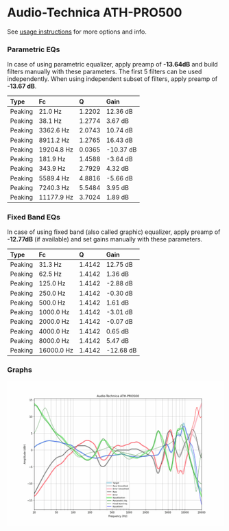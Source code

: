 # Audio-Technica ATH-PRO500
See [usage instructions](https://github.com/jaakkopasanen/AutoEq#usage) for more options and info.

### Parametric EQs
In case of using parametric equalizer, apply preamp of **-13.64dB** and build filters manually
with these parameters. The first 5 filters can be used independently.
When using independent subset of filters, apply preamp of **-13.67 dB**.

| Type    | Fc         |      Q | Gain      |
|:--------|:-----------|:-------|:----------|
| Peaking | 21.0 Hz    | 1.2202 | 12.36 dB  |
| Peaking | 38.1 Hz    | 1.2774 | 3.67 dB   |
| Peaking | 3362.6 Hz  | 2.0743 | 10.74 dB  |
| Peaking | 8911.2 Hz  | 1.2765 | 16.43 dB  |
| Peaking | 19204.8 Hz | 0.0365 | -10.37 dB |
| Peaking | 181.9 Hz   | 1.4588 | -3.64 dB  |
| Peaking | 343.9 Hz   | 2.7929 | 4.32 dB   |
| Peaking | 5589.4 Hz  | 4.8816 | -5.66 dB  |
| Peaking | 7240.3 Hz  | 5.5484 | 3.95 dB   |
| Peaking | 11177.9 Hz | 3.7024 | 1.89 dB   |

### Fixed Band EQs
In case of using fixed band (also called graphic) equalizer, apply preamp of **-12.77dB**
(if available) and set gains manually with these parameters.

| Type    | Fc         |      Q | Gain      |
|:--------|:-----------|:-------|:----------|
| Peaking | 31.3 Hz    | 1.4142 | 12.75 dB  |
| Peaking | 62.5 Hz    | 1.4142 | 1.36 dB   |
| Peaking | 125.0 Hz   | 1.4142 | -2.88 dB  |
| Peaking | 250.0 Hz   | 1.4142 | -0.30 dB  |
| Peaking | 500.0 Hz   | 1.4142 | 1.61 dB   |
| Peaking | 1000.0 Hz  | 1.4142 | -3.01 dB  |
| Peaking | 2000.0 Hz  | 1.4142 | -0.07 dB  |
| Peaking | 4000.0 Hz  | 1.4142 | 0.65 dB   |
| Peaking | 8000.0 Hz  | 1.4142 | 5.47 dB   |
| Peaking | 16000.0 Hz | 1.4142 | -12.68 dB |

### Graphs
![](./Audio-Technica%20ATH-PRO500.png)